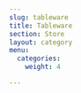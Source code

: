 ```yaml
---
slug: tableware
title: Tableware
section: Store
layout: category
menu:
  categories:
    weight: 4

---
```

